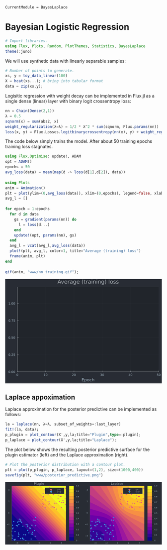 ```@meta
CurrentModule = BayesLaplace
```

# Bayesian Logistic Regression


```julia
# Import libraries.
using Flux, Plots, Random, PlotThemes, Statistics, BayesLaplace
theme(:juno)
```

We will use synthetic data with linearly separable samples:


```julia
# Number of points to generate.
xs, y = toy_data_linear(100)
X = hcat(xs...); # bring into tabular format
data = zip(xs,y);
```

Logisitic regression with weight decay can be implemented in Flux.jl as a single dense (linear) layer with binary logit crossentropy loss:


```julia
nn = Chain(Dense(2,1))
λ = 0.5
sqnorm(x) = sum(abs2, x)
weight_regularization(λ=λ) = 1/2 * λ^2 * sum(sqnorm, Flux.params(nn))
loss(x, y) = Flux.Losses.logitbinarycrossentropy(nn(x), y) + weight_regularization()
```

The code below simply trains the model. After about 50 training epochs training loss stagnates.



```julia
using Flux.Optimise: update!, ADAM
opt = ADAM()
epochs = 50
avg_loss(data) = mean(map(d -> loss(d[1],d[2]), data))

using Plots
anim = Animation()
plt = plot(ylim=(0,avg_loss(data)), xlim=(0,epochs), legend=false, xlab="Epoch")
avg_l = []

for epoch = 1:epochs
  for d in data
    gs = gradient(params(nn)) do
      l = loss(d...)
    end
    update!(opt, params(nn), gs)
  end
  avg_l = vcat(avg_l,avg_loss(data))
  plot!(plt, avg_l, color=1, title="Average (training) loss")
  frame(anim, plt)
end

gif(anim, "www/nn_training.gif");
```

![](www/nn_training.gif)

## Laplace appoximation

Laplace approximation for the posterior predictive can be implemented as follows:


```julia
la = laplace(nn, λ=λ, subset_of_weights=:last_layer)
fit!(la, data);
p_plugin = plot_contour(X',y,la;title="Plugin",type=:plugin);
p_laplace = plot_contour(X',y,la;title="Laplace");
```

The plot below shows the resulting posterior predictive surface for the plugin estimator (left) and the Laplace approximation (right).


```julia
# Plot the posterior distribution with a contour plot.
plt = plot(p_plugin, p_laplace, layout=(1,2), size=(1000,400))
savefig(plt, "www/posterior_predictive.png")
```

![](www/posterior_predictive.png)
